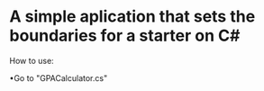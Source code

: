 # A simple aplication that sets the boundaries for a starter on C#

How to use:

•Go to "GPACalculator.cs"
